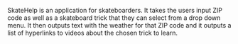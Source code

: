 SkateHelp is an application for skateboarders.
It takes the users input ZIP code as well as a skateboard trick that they can select from a drop down menu.
It then outputs text with the weather for that ZIP code and it outputs a list of hyperlinks to videos about the chosen trick to learn.
